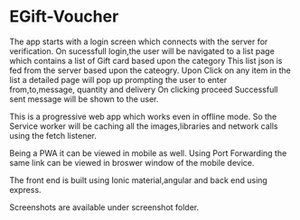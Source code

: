 # EGift-Voucher
The app starts with a login screen which connects with the server for verification.
On sucessfull login,the user will be navigated to a list page which contains a list of Gift card based upon the category
This list json is fed from the server based upon the cateogry.
Upon Click on any item in the list a detailed page will pop up prompting the user to enter from,to,message, quantity and delivery
On clicking proceed Successfull sent message will be shown to the user.

This is a progressive web app which works even in offline mode.
So the Service worker will be caching all the images,libraries and network calls using the fetch listener.

Being a PWA it can be viewed in mobile as well. Using Port Forwarding the same link can be viewed in broswer window of the mobile device.

The front end is built using Ionic material,angular and back end using express.

Screenshots are available under screenshot folder.

